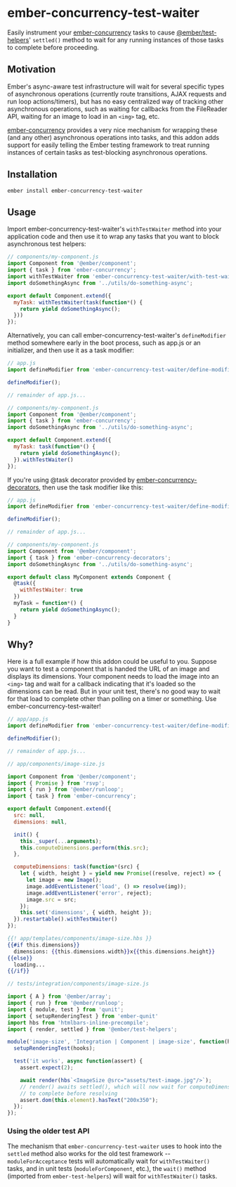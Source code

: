 # ember-concurrency-test-waiter

Easily instrument your [ember-concurrency](http://ember-concurrency.com) tasks to cause
[@ember/test-helpers](https://github.com/emberjs/ember-test-helpers)' `settled()` method to wait for any
running instances of those tasks to complete before proceeding.

## Motivation

Ember's async-aware test infrastructure will wait for several specific types of asynchronous operations
(currently route transitions, AJAX requests and run loop actions/timers), but has no easy centralized
way of tracking other asynchronous operations, such as waiting for callbacks from the FileReader API,
waiting for an image to load in an `<img>` tag, etc.

[ember-concurrency](http://ember-concurrency.com) provides a very nice mechanism for wrapping these
(and any other) asynchronous operations into tasks, and this addon adds support for easily telling the
Ember testing framework to treat running instances of certain tasks as test-blocking asynchronous
operations.

## Installation

`ember install ember-concurrency-test-waiter`

## Usage

Import ember-concurrency-test-waiter's `withTestWaiter` method into your application code and then
use it to wrap any tasks that you want to block asynchronous test helpers:

```javascript
// components/my-component.js
import Component from '@ember/component';
import { task } from 'ember-concurrency';
import withTestWaiter from 'ember-concurrency-test-waiter/with-test-waiter';
import doSomethingAsync from '../utils/do-something-async';

export default Component.extend({
  myTask: withTestWaiter(task(function*() {
    return yield doSomethingAsync();
  }))
});
```

Alternatively, you can call ember-concurrency-test-waiter's `defineModifier` method somewhere early
in the boot process, such as app.js or an initializer, and then use it as a task modifier:

```javascript
// app.js
import defineModifier from 'ember-concurrency-test-waiter/define-modifier';

defineModifier();

// remainder of app.js...
```

```javascript
// components/my-component.js
import Component from '@ember/component';
import { task } from 'ember-concurrency';
import doSomethingAsync from '../utils/do-something-async';

export default Component.extend({
  myTask: task(function*() {
    return yield doSomethingAsync();
  }).withTestWaiter()
});
```

If you're using @task decorator provided by [ember-concurrency-decorators](https://github.com/machty/ember-concurrency-decorators), then use the task modifier like this:

```javascript
// app.js
import defineModifier from 'ember-concurrency-test-waiter/define-modifier';

defineModifier();

// remainder of app.js...
```

```javascript
// components/my-component.js
import Component from '@ember/component';
import { task } from 'ember-concurrency-decorators';
import doSomethingAsync from '../utils/do-something-async';

export default class MyComponent extends Component {
  @task({
    withTestWaiter: true
  })
  myTask = function*() {
    return yield doSomethingAsync();
  }
}
```

## Why?

Here is a full example if how this addon could be useful to you. Suppose you want to test a component
that is handed the URL of an image and displays its dimensions. Your component needs to load the image
into an `<img>` tag and wait for a callback indicating that it's loaded so the dimensions can be read.
But in your unit test, there's no good way to wait for that load to complete other than polling on a
timer or something. Use ember-concurrency-test-waiter!

```javascript
// app/app.js
import defineModifier from 'ember-concurrency-test-waiter/define-modifier';

defineModifier();

// remainder of app.js...
```

```javascript
// app/components/image-size.js

import Component from '@ember/component';
import { Promise } from 'rsvp';
import { run } from '@ember/runloop';
import { task } from 'ember-concurrency';

export default Component.extend({
  src: null,
  dimensions: null,

  init() {
    this._super(...arguments);
    this.computeDimensions.perform(this.src);
  },

  computeDimensions: task(function*(src) {
    let { width, height } = yield new Promise((resolve, reject) => {
      let image = new Image();
      image.addEventListener('load', () => resolve(img));
      image.addEventListener('error', reject);
      image.src = src;
    });
    this.set('dimensions', { width, height });
  }).restartable().withTestWaiter()
});
```

```handlebars
{{! app/templates/components/image-size.hbs }}
{{#if this.dimensions}}
  dimensions: {{this.dimensions.width}}x{{this.dimensions.height}}
{{else}}
  loading...
{{/if}}
```

```javascript
// tests/integration/components/image-size.js

import { A } from '@ember/array';
import { run } from '@ember/runloop';
import { module, test } from 'qunit';
import { setupRenderingTest } from 'ember-qunit'
import hbs from 'htmlbars-inline-precompile';
import { render, settled } from '@ember/test-helpers';

module('image-size', 'Integration | Component | image-size', function(hooks) {
  setupRenderingTest(hooks);

  test('it works', async function(assert) {
    assert.expect(2);

    await render(hbs`<ImageSize @src="assets/test-image.jpg"/>`);
    // render() awaits settled(), which will now wait for computeDimensions
    // to complete before resolving
    assert.dom(this.element).hasText("200x350");
  });
});
```

### Using the older test API

The mechanism that `ember-concurrency-test-waiter` uses to hook into the `settled`
method also works for the old test framework -- `moduleForAcceptance` tests will
automatically wait for `withTestWaiter()` tasks, and in unit tests
(`moduleForComponent`, etc.), the `wait()` method (imported from `ember-test-helpers`)
will wait for `withTestWaiter()` tasks.
